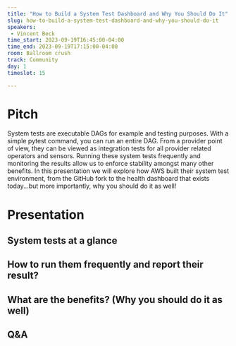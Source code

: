 ```yaml
---
title: "How to Build a System Test Dashboard and Why You Should Do It"
slug: how-to-build-a-system-test-dashboard-and-why-you-should-do-it
speakers:
 - Vincent Beck
time_start: 2023-09-19T16:45:00-04:00
time_end: 2023-09-19T17:15:00-04:00
room: Ballroom crush
track: Community
day: 1
timeslot: 15

---
```


# Pitch
 
 
 
 System tests are executable DAGs for example and testing purposes. With a simple pytest command, you can run an entire DAG. From a provider point of view, they can be viewed as integration tests for all provider related operators and sensors. Running these system tests frequently and monitoring the results allow us to enforce stability amongst many other benefits. In this presentation we will explore how AWS built their system test environment, from the GitHub fork to the health dashboard that exists today...but more importantly, why you should do it as well!
 
 
 
 # Presentation
 
 
 
 ## System tests at a glance
 
 
 
 ## How to run them frequently and report their result?
 
 
 
 ## What are the benefits? (Why you should do it as well)
 
 
 
 ## Q&A